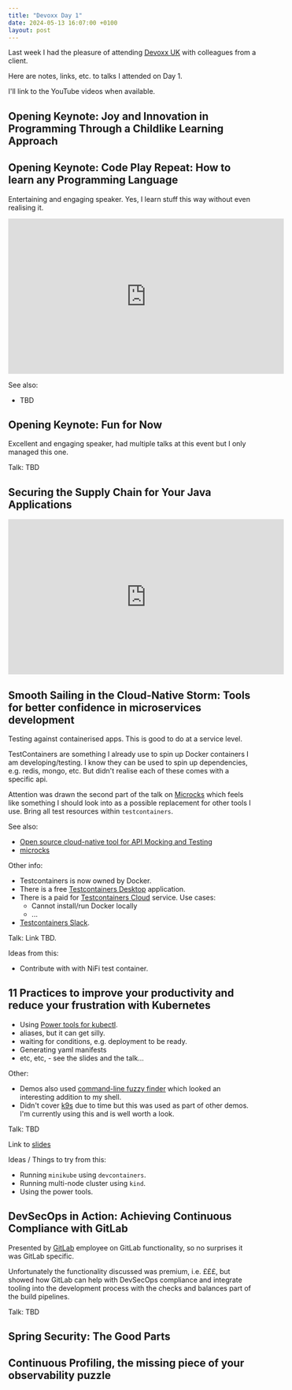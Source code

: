 ```yaml
---
title: "Devoxx Day 1"
date: 2024-05-13 16:07:00 +0100
layout: post
---
```


Last week I had the pleasure of attending [Devoxx UK](https://www.devoxx.co.uk/) with colleagues from a client.

Here are notes, links, etc. to talks I attended on Day 1.

I'll link to the YouTube videos when available.

## Opening Keynote: Joy and Innovation in Programming Through a Childlike Learning Approach

## Opening Keynote: Code Play Repeat: How to learn any Programming Language

Entertaining and engaging speaker. Yes, I learn stuff this way without even realising it.

<iframe width="560" height="315" src="https://www.youtube.com/embed/VM7lJ0f_xhQ?si=o9jH_TcUoA-EAEjd" title="YouTube video player" frameborder="0" allow="accelerometer; autoplay; clipboard-write; encrypted-media; gyroscope; picture-in-picture; web-share" referrerpolicy="strict-origin-when-cross-origin" allowfullscreen></iframe>

See also:

* TBD

## Opening Keynote: Fun for Now

Excellent and engaging speaker, had multiple talks at this event but I only managed this one.

Talk: TBD

## Securing the Supply Chain for Your Java Applications

<iframe width="560" height="315" src="https://www.youtube.com/embed/VM7lJ0f_xhQ?si=o9jH_TcUoA-EAEjd" title="YouTube video player" frameborder="0" allow="accelerometer; autoplay; clipboard-write; encrypted-media; gyroscope; picture-in-picture; web-share" referrerpolicy="strict-origin-when-cross-origin" allowfullscreen></iframe>

## Smooth Sailing in the Cloud-Native Storm: Tools for better confidence in microservices development

Testing against containerised apps. This is good to do at a service level.

TestContainers are something I already use to spin up Docker containers I am developing/testing. I know they can be used to spin up dependencies, e.g. redis, mongo, etc. But didn't realise each of these comes with a specific api.

Attention was drawn the second part of the talk on [Microcks](https://testcontainers.com/modules/microcks/) which feels like something I should look into as a possible replacement for other tools I use. Bring all test resources within `testcontainers`.

See also:

* [Open source cloud-native tool for API Mocking and Testing](https://microcks.io/)
* [microcks](https://github.com/microcks/microcks)

Other info:

* Testcontainers is now owned by Docker.
* There is a free [Testcontainers Desktop](https://testcontainers.com/desktop/) application.
* There is a paid for [Testcontainers Cloud](https://testcontainers.com/cloud/) service. Use cases:
  * Cannot install/run Docker locally
  * ...
* [Testcontainers Slack](https://slack.testcontainers.org/).

Talk: Link TBD.

Ideas from this:

* Contribute with with NiFi test container.

## 11 Practices to improve your productivity and reduce your frustration with Kubernetes

* Using [Power tools for kubectl](https://github.com/ahmetb/kubectx).
* aliases, but it can get silly.
* waiting for conditions, e.g. deployment to be ready.
* Generating yaml manifests
* etc, etc, - see the slides and the talk...

Other:

* Demos also used [command-line fuzzy finder](https://github.com/junegunn/fzf) which looked an interesting addition to my shell.
* Didn't cover [k9s](https://k9scli.io/) due to time but this was used as part of other demos. I'm currently using this and is well worth a look.

Talk: TBD

Link to [slides](https://docs.google.com/presentation/d/1OC4ln1TLNL0lgzFPLeggAc1CnhozjHGJZkW6oj1fFm8/mobilepresent)

Ideas / Things to try from this:

* Running `minikube` using `devcontainers`.
* Running multi-node cluster using `kind`.
* Using the power tools.

## DevSecOps in Action: Achieving Continuous Compliance with GitLab

Presented by [GitLab](https://about.gitlab.com/) employee on GitLab functionality, so no surprises it was GitLab specific.

Unfortunately the functionality discussed was premium, i.e. £££, but showed how GitLab can help with DevSecOps compliance and integrate tooling into the development process with the checks and balances part of the build pipelines.

Talk: TBD

## Spring Security: The Good Parts

## Continuous Profiling, the missing piece of your observability puzzle
